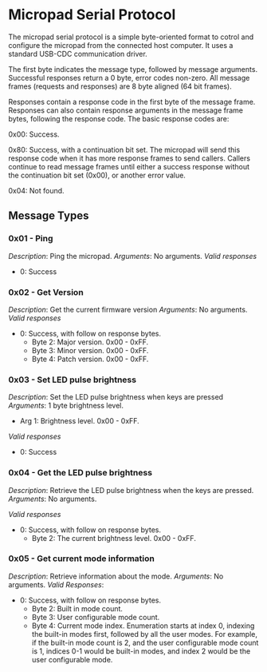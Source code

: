 # Micropad Serial Protocol

The micropad serial protocol is a simple byte-oriented format to
cotrol and configure the micropad from the connected host computer. It
uses a standard USB-CDC communication driver.

The first byte indicates the message type, followed by message
arguments. Successful responses return a 0 byte, error codes
non-zero. All message frames (requests and responses) are 8 byte aligned (64 bit frames).

Responses contain a response code in the first byte of the message
frame. Responses can also contain response arguments in the message
frame bytes, following the response code. The basic response codes
are:

0x00: Success.

0x80: Success, with a continuation bit set. The micropad will send
this response code when it has more response frames to send
callers. Callers continue to read message frames until either a
success response without the continuation bit set (0x00), or another
error value.

0x04: Not found.


## Message Types

### 0x01 - Ping

*Description*: Ping the micropad.
*Arguments*: No arguments.
*Valid responses*

- 0: Success

### 0x02 - Get Version

*Description*: Get the current firmware version
*Arguments*: No arguments.
*Valid responses*

- 0: Success, with follow on response bytes.
  - Byte 2: Major version. 0x00 - 0xFF.
  - Byte 3: Minor version. 0x00 - 0xFF.
  - Byte 4: Patch version. 0x00 - 0xFF.

### 0x03 - Set LED pulse brightness

*Description*: Set the LED pulse brightness when keys are pressed
*Arguments*: 1 byte brightness level.

- Arg 1: Brightness level. 0x00 - 0xFF.

*Valid responses*

- 0: Success

### 0x04 - Get the LED pulse brightness

*Description*: Retrieve the LED pulse brightness when the keys are pressed.
*Arguments*: No arguments.

*Valid responses*

- 0: Success, with follow on response bytes.
  - Byte 2: The current brightness level. 0x00 - 0xFF.

### 0x05 - Get current mode information

*Description*: Retrieve information about the mode.
*Arguments*: No arguments.
*Valid Responses*:

- 0: Success, with follow on response bytes.
  - Byte 2: Built in mode count.
  - Byte 3: User configurable mode count.
  - Byte 4: Current mode index. Enumeration starts at index 0, indexing the built-in modes first, followed by all the user modes. For example, if the built-in mode count is 2, and the user configurable mode count is 1, indices 0-1 would be built-in modes, and index 2 would be the user configurable mode.

